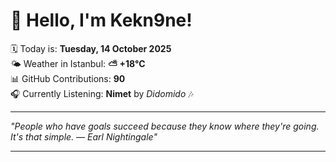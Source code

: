 # 👋 Hello, I'm Kekn9ne!

🗓️ Today is: **Tuesday, 14 October 2025**  
🌤️ Weather in Istanbul: **⛅️  +18°C**  
📊 GitHub Contributions: **90**  
🎧 Currently Listening: **Nimet** by *Didomido* 🎶

---

_"People who have goals succeed because they know where they're going. It's that simple. — *Earl Nightingale*"_

---
